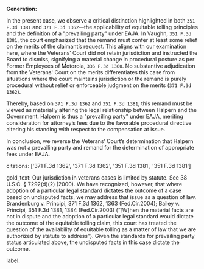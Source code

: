 **Generation:**

In the present case, we observe a critical distinction highlighted in both `351 F.3d 1381` and `371 F.3d 1362`—the applicability of equitable tolling principles and the definition of a "prevailing party" under EAJA. In Vaughn, `351 F.3d 1381`, the court emphasized that the remand must confer at least some relief on the merits of the claimant’s request. This aligns with our examination here, where the Veterans’ Court did not retain jurisdiction and instructed the Board to dismiss, signifying a material change in procedural posture as per Former Employees of Motorola, `336 F.3d 1360`. No substantive adjudication from the Veterans' Court on the merits differentiates this case from situations where the court maintains jurisdiction or the remand is purely procedural without relief or enforceable judgment on the merits (`371 F.3d 1362`).

Thereby, based on `371 F.3d 1362` and `351 F.3d 1381`, this remand must be viewed as materially altering the legal relationship between Halpern and the Government. Halpern is thus a "prevailing party" under EAJA, meriting consideration for attorney’s fees due to the favorable procedural directive altering his standing with respect to the compensation at issue. 

In conclusion, we reverse the Veterans’ Court’s determination that Halpern was not a prevailing party and remand for the determination of appropriate fees under EAJA.

citations: ['371 F.3d 1362', '371 F.3d 1362', '351 F.3d 1381', '351 F.3d 1381']

gold_text: Our jurisdiction in veterans cases is limited by statute. See 38 U.S.C. § 7292(d)(2) (2000). We have recognized, however, that where adoption of a particular legal standard dictates the outcome of a case based on undisputed facts, we may address that issue as a question of law. Brandenburg v. Principi, 371 F.3d 1362, 1363 (Fed.Cir.2004); Bailey v. Principi, 351 F.3d 1381, 1384 (Fed.Cir.2003) (“[W]hen the material facts are not in dispute and the adoption of a particular legal standard would dictate the outcome of the equitable tolling claim, this court has treated the question of the availability of equitable tolling as a matter of law that we are authorized by statute to address”). Given the standards for prevailing party status articulated above, the undisputed facts in this case dictate the outcome.

label: 